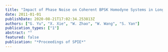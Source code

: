 ```yaml
---
title: "Impact of Phase Noise on Coherent BPSK Homodyne Systems in Long-Haul Optical Fiber Communications"
date: 2011-01-01
publishDate: 2020-08-21T17:02:34.253813Z
authors: ["G. Yu", "X. Xie", "W. Zhao", "W. Wang", "S. Yan"]
publication_types: ["1"]
abstract: ""
featured: false
publication: "*Proceedings of SPIE*"
---
```


